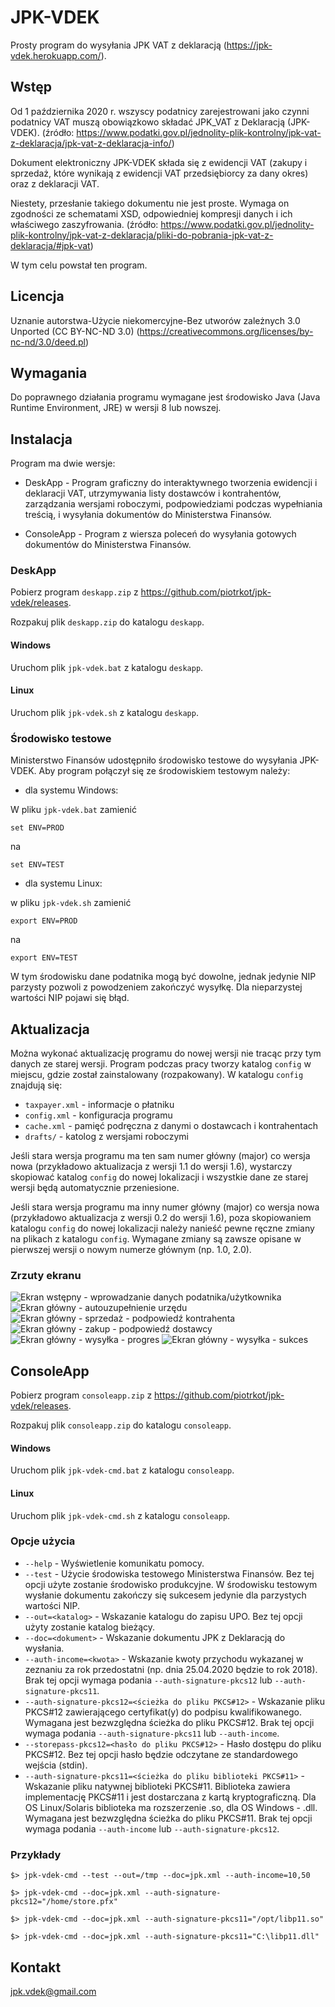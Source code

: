 # JPK-VDEK
Prosty program do wysyłania JPK VAT z deklaracją (https://jpk-vdek.herokuapp.com/).

## Wstęp
Od 1 października 2020 r. wszyscy podatnicy zarejestrowani jako czynni podatnicy
VAT muszą obowiązkowo składać JPK_VAT z Deklaracją (JPK-VDEK).
(źródło: https://www.podatki.gov.pl/jednolity-plik-kontrolny/jpk-vat-z-deklaracja/jpk-vat-z-deklaracja-info/)

Dokument elektroniczny JPK-VDEK składa się z ewidencji VAT
(zakupy i sprzedaż, które wynikają z ewidencji VAT przedsiębiorcy za dany okres)
oraz z deklaracji VAT.

Niestety, przesłanie takiego dokumentu nie jest proste. Wymaga on zgodności ze
schematami XSD, odpowiedniej kompresji danych i ich właściwego zaszyfrowania.
(źródło: https://www.podatki.gov.pl/jednolity-plik-kontrolny/jpk-vat-z-deklaracja/pliki-do-pobrania-jpk-vat-z-deklaracja/#jpk-vat)

W tym celu powstał ten program.

## Licencja

Uznanie autorstwa-Użycie niekomercyjne-Bez utworów zależnych 3.0 Unported (CC BY-NC-ND 3.0) (https://creativecommons.org/licenses/by-nc-nd/3.0/deed.pl)

## Wymagania

Do poprawnego działania programu wymagane jest środowisko Java (Java Runtime Environment, JRE)
w wersji 8 lub nowszej.

## Instalacja

Program ma dwie wersje:

- DeskApp - Program graficzny do interaktywnego tworzenia ewidencji i deklaracji VAT, utrzymywania listy dostawców i kontrahentów, zarządzania wersjami roboczymi, podpowiedziami podczas wypełniania treścią, i wysyłania dokumentów do Ministerstwa Finansów.

- ConsoleApp - Program z wiersza poleceń do wysyłania gotowych dokumentów do Ministerstwa Finansów.

### DeskApp

Pobierz program `deskapp.zip` z https://github.com/piotrkot/jpk-vdek/releases.

Rozpakuj plik `deskapp.zip` do katalogu `deskapp`.

#### Windows

Uruchom plik `jpk-vdek.bat` z katalogu `deskapp`.

#### Linux

Uruchom plik `jpk-vdek.sh` z katalogu `deskapp`.

### Środowisko testowe

Ministerstwo Finansów udostępniło środowisko testowe do wysyłania JPK-VDEK. Aby program połączył się ze środowiskiem testowym należy:

- dla systemu Windows:

W pliku `jpk-vdek.bat` zamienić

`set ENV=PROD`

na

`set ENV=TEST`

- dla systemu Linux:

w pliku `jpk-vdek.sh` zamienić

`export ENV=PROD`

na

`export ENV=TEST`

W tym środowisku dane podatnika mogą być dowolne, jednak jedynie NIP parzysty pozwoli z powodzeniem zakończyć wysyłkę. Dla nieparzystej wartości NIP pojawi się błąd.

## Aktualizacja

Można wykonać aktualizację programu do nowej wersji nie tracąc przy tym danych ze starej wersji. Program podczas pracy tworzy katalog `config` w miejscu, gdzie został zainstalowany (rozpakowany). W katalogu `config` znajdują się:

- `taxpayer.xml` - informacje o płatniku
- `config.xml` - konfiguracja programu
- `cache.xml` - pamięć podręczna z danymi o dostawcach i kontrahentach
- `drafts/` - katolog z wersjami roboczymi

Jeśli stara wersja programu ma ten sam numer główny (major) co wersja nowa (przykładowo aktualizacja z wersji 1.1 do wersji 1.6), wystarczy skopiować katalog `config` do nowej lokalizacji i wszystkie dane ze starej wersji będą automatycznie przeniesione.

Jeśli stara wersja programu ma inny numer główny (major) co wersja nowa (przykładowo aktualizacja z wersji 0.2 do wersji 1.6), poza skopiowaniem katalogu `config` do nowej lokalizacji należy nanieść pewne ręczne zmiany na plikach z katalogu `config`. Wymagane zmiany są zawsze opisane w pierwszej wersji o nowym numerze głównym (np. 1.0, 2.0).

### Zrzuty ekranu

![](../master/screens/Ekran%20wstępny%20-%20wprowadzanie%20danych%20podatnika.png?raw=true "Ekran wstępny - wprowadzanie danych podatnika/użytkownika")
![](../master/screens/Ekran%20główny%20-%20autouzupełnienie%20urzędu.png?raw=true "Ekran główny - autouzupełnienie urzędu")
![](../master/screens/Ekran%20główny%20-%20sprzedaż%20-%20podpowiedź%20kontrahenta.png?raw=true "Ekran główny - sprzedaż - podpowiedź kontrahenta")
![](../master/screens/Ekran%20główny%20-%20zakup%20-%20podpowiedź%20dostawcy.png?raw=true "Ekran główny - zakup - podpowiedź dostawcy")
![](../master/screens/Ekran%20główny%20-%20wysyłka%20-%20progres.png?raw=true "Ekran główny - wysyłka - progres")
![](../master/screens/Ekran%20główny%20-%20wysyłka%20-%20sukces.png?raw=true "Ekran główny - wysyłka - sukces")

## ConsoleApp

Pobierz program `consoleapp.zip` z https://github.com/piotrkot/jpk-vdek/releases.

Rozpakuj plik `consoleapp.zip` do katalogu `consoleapp`.

#### Windows

Uruchom plik `jpk-vdek-cmd.bat` z katalogu `consoleapp`.

#### Linux

Uruchom plik `jpk-vdek-cmd.sh` z katalogu `consoleapp`.

### Opcje użycia

- `--help` - Wyświetlenie komunikatu pomocy.
- `--test` - Użycie środowiska testowego Ministerstwa Finansów. Bez tej opcji użyte zostanie środowisko produkcyjne. W środowisku testowym wysłanie dokumentu zakończy się sukcesem jedynie dla parzystych wartości NIP.
- `--out=<katalog>` - Wskazanie katalogu do zapisu UPO. Bez tej opcji użyty zostanie katalog bieżący.
- `--doc=<dokument>` - Wskazanie dokumentu JPK z Deklaracją do wysłania.
- `--auth-income=<kwota>` - Wskazanie kwoty przychodu wykazanej w zeznaniu za rok przedostatni (np. dnia 25.04.2020 będzie to rok 2018). Brak tej opcji wymaga podania `--auth-signature-pkcs12` lub `--auth-signature-pkcs11`.
- `--auth-signature-pkcs12=<ścieżka do pliku PKCS#12>` - Wskazanie pliku PKCS#12 zawierającego certyfikat(y) do podpisu kwalifikowanego. Wymagana jest bezwzględna ścieżka do pliku PKCS#12. Brak tej opcji wymaga podania `--auth-signature-pkcs11` lub `--auth-income`.
- `--storepass-pkcs12=<hasło do pliku PKCS#12>` - Hasło dostępu do pliku PKCS#12. Bez tej opcji hasło będzie odczytane ze standardowego wejścia (stdin).
- `--auth-signature-pkcs11=<ścieżka do pliku biblioteki PKCS#11>` - Wskazanie pliku natywnej biblioteki PKCS#11. Biblioteka zawiera implementację PKCS#11 i jest dostarczana z kartą kryptograficzną. Dla OS Linux/Solaris biblioteka ma rozszerzenie .so, dla OS Windows - .dll. Wymagana jest bezwzględna ścieżka do pliku PKCS#11. Brak tej opcji wymaga podania `--auth-income` lub `--auth-signature-pkcs12`.

### Przykłady

`$> jpk-vdek-cmd --test --out=/tmp --doc=jpk.xml --auth-income=10,50`

`$> jpk-vdek-cmd --doc=jpk.xml --auth-signature-pkcs12="/home/store.pfx"`

`$> jpk-vdek-cmd --doc=jpk.xml --auth-signature-pkcs11="/opt/libp11.so"`

`$> jpk-vdek-cmd --doc=jpk.xml --auth-signature-pkcs11="C:\libp11.dll"`

## Kontakt

jpk.vdek@gmail.com

